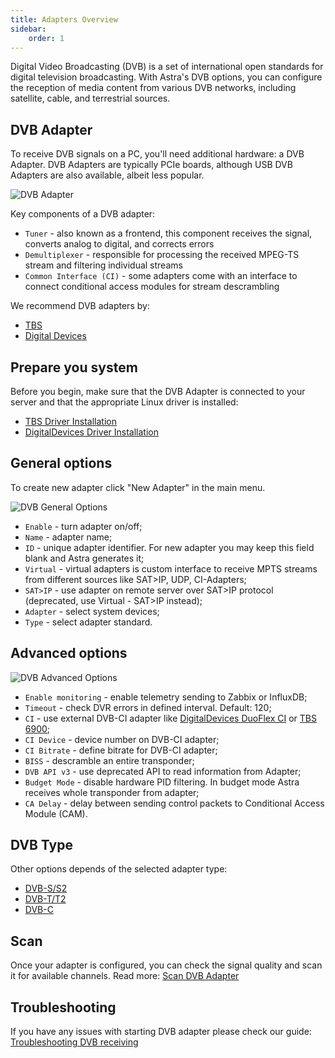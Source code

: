 ```yaml
---
title: Adapters Overview
sidebar:
    order: 1
---
```


Digital Video Broadcasting (DVB) is a set of international open standards for digital television broadcasting. With Astra's DVB options, you can configure the reception of media content from various DVB networks, including satellite, cable, and terrestrial sources.

## DVB Adapter

To receive DVB signals on a PC, you'll need additional hardware: a DVB Adapter. DVB Adapters are typically PCIe boards, although USB DVB Adapters are also available, albeit less popular.

![DVB Adapter](https://cdn.cesbo.com/help/astra/receiving/dvb/intro/dvb-adapter.jpg)

Key components of a DVB adapter:

- `Tuner` - also known as a frontend, this component receives the signal, converts analog to digital, and corrects errors
- `Demultiplexer` - responsible for processing the received MPEG-TS stream and filtering individual streams
- `Common Interface (CI)` - some adapters come with an interface to connect conditional access modules for stream descrambling

We recommend DVB adapters by:

- [TBS](https://www.tbsdtv.com)
- [Digital Devices](https://www.digital-devices.eu)

## Prepare you system

Before you begin, make sure that the DVB Adapter is connected to your server and that the appropriate Linux driver is installed:

- [TBS Driver Installation](/en/misc/tools-and-utilities/tbs-driver)
- [DigitalDevices Driver Installation](/en/misc/tools-and-utilities/dd-driver)

## General options

To create new adapter click "New Adapter" in the main menu.

![DVB General Options](https://cdn.cesbo.com/help/astra/receiving/dvb/intro/dvb-general.png)

- `Enable` - turn adapter on/off;
- `Name` - adapter name;
- `ID` - unique adapter identifier. For new adapter you may keep this field blank and Astra generates it;
- `Virtual` - virtual adapters is custom interface to receive MPTS streams from different sources like SAT>IP, UDP, CI-Adapters;
- `SAT>IP` - use adapter on remote server over SAT>IP protocol (deprecated, use Virtual - SAT>IP instead);
- `Adapter` - select system devices;
- `Type` - select adapter standard.

## Advanced options

![DVB Advanced Options](https://cdn.cesbo.com/help/astra/receiving/dvb/intro/dvb-advanced.png)

- `Enable monitoring` - enable telemetry sending to Zabbix or InfluxDB;
- `Timeout` - check DVR errors in defined interval. Default: 120;
- `CI` - use external DVB-CI adapter like [DigitalDevices DuoFlex CI](https://www.digital-devices.eu/shop/en/cine-series/ci-expansion/224/digital-devices-duoflex-ci-double-common-interface-ci-extension-duoflex-ci?c=173) or [TBS 6900](https://www.tbsdtv.com/products/tbs6900-dvb-dual-pci-e-card.html);
- `CI Device` - device number on DVB-CI adapter;
- `CI Bitrate` - define bitrate for DVB-CI adapter;
- `BISS` - descramble an entire transponder;
- `DVB API v3` - use deprecated API to read information from Adapter;
- `Budget Mode` - disable hardware PID filtering. In budget mode Astra receives whole transponder from adapter;
- `CA Delay` - delay between sending control packets to Conditional Access Module (CAM).

## DVB Type

Other options depends of the selected adapter type:

- [DVB-S/S2](/en/astra/receiving/s)
- [DVB-T/T2](/en/astra/receiving/t)
- [DVB-C](/en/astra/receiving/c)

## Scan

Once your adapter is configured, you can check the signal quality and scan it for available channels. Read more: [Scan DVB Adapter](/en/astra/receiving/scan)

## Troubleshooting

If you have any issues with starting DVB adapter please check our guide: [Troubleshooting DVB receiving](/en/misc/troubleshooting/errors)
